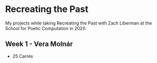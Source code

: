 # Recreating the Past

My projects while taking Recreating the Past with Zach Liberman at the School for Poetic Computation in 2020.

## Week 1 - Vera Molnár

- 25 Carrés
